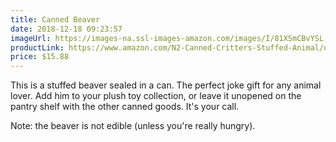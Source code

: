 ```yaml
---
title: Canned Beaver
date: 2018-12-18 09:23:57
imageUrl: https://images-na.ssl-images-amazon.com/images/I/81XSmCBvYSL._SY355_.jpg
productLink: https://www.amazon.com/N2-Canned-Critters-Stuffed-Animal/dp/B010G76IFW
price: $15.88
---
```


This is a stuffed beaver sealed in a can. The perfect joke gift for any animal lover. Add him to your plush toy collection, or leave it unopened on the pantry shelf with the other canned goods. It's your call.

Note: the beaver is not edible (unless you're really hungry).